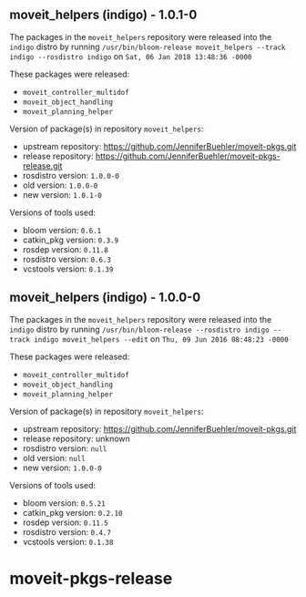 ## moveit_helpers (indigo) - 1.0.1-0

The packages in the `moveit_helpers` repository were released into the `indigo` distro by running `/usr/bin/bloom-release moveit_helpers --track indigo --rosdistro indigo` on `Sat, 06 Jan 2018 13:48:36 -0000`

These packages were released:
- `moveit_controller_multidof`
- `moveit_object_handling`
- `moveit_planning_helper`

Version of package(s) in repository `moveit_helpers`:

- upstream repository: https://github.com/JenniferBuehler/moveit-pkgs.git
- release repository: https://github.com/JenniferBuehler/moveit-pkgs-release.git
- rosdistro version: `1.0.0-0`
- old version: `1.0.0-0`
- new version: `1.0.1-0`

Versions of tools used:

- bloom version: `0.6.1`
- catkin_pkg version: `0.3.9`
- rosdep version: `0.11.8`
- rosdistro version: `0.6.3`
- vcstools version: `0.1.39`


## moveit_helpers (indigo) - 1.0.0-0

The packages in the `moveit_helpers` repository were released into the `indigo` distro by running `/usr/bin/bloom-release --rosdistro indigo --track indigo moveit_helpers --edit` on `Thu, 09 Jun 2016 08:48:23 -0000`

These packages were released:
- `moveit_controller_multidof`
- `moveit_object_handling`
- `moveit_planning_helper`

Version of package(s) in repository `moveit_helpers`:

- upstream repository: https://github.com/JenniferBuehler/moveit-pkgs.git
- release repository: unknown
- rosdistro version: `null`
- old version: `null`
- new version: `1.0.0-0`

Versions of tools used:

- bloom version: `0.5.21`
- catkin_pkg version: `0.2.10`
- rosdep version: `0.11.5`
- rosdistro version: `0.4.7`
- vcstools version: `0.1.38`


# moveit-pkgs-release